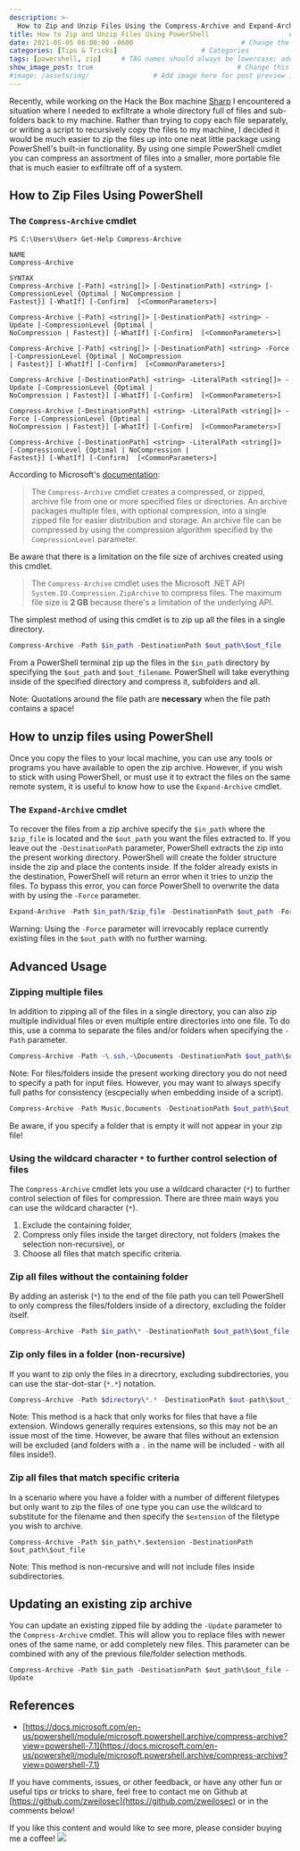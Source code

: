 ```yaml
---
description: >-
  How to Zip and Unzip Files Using the Compress-Archive and Expand-Archive PowerShell cmdlets for easier file exfiltration
title: How to Zip and Unzip Files Using PowerShell                    # Add title of the machine here
date: 2021-05-05 08:00:00 -0600                           # Change the date to match completion date
categories: [Tips & Tricks]                     # Categories
tags: [powershell, zip]     # TAG names should always be lowercase; add relevant tags
show_image_post: true                                    # Change this to true
#image: /assets/img/                # Add image here for post preview image
---
```


Recently, while working on the Hack the Box machine [Sharp](https://zweilosec.github.io/posts/sharp/) I encountered a situation where I needed to exfiltrate a whole directory full of files and sub-folders back to my machine.  Rather than trying to copy each file separately, or writing a script to recursively copy the files to my machine, I decided it would be much easier to zip the files up into one neat little package using PowerShell's built-in functionality. By using one simple PowerShell cmdlet you can compress an assortment of files into a smaller, more portable file that is much easier to exfiltrate off of a system. 

## How to Zip Files Using PowerShell

### The `Compress-Archive` cmdlet

```
PS C:\Users\User> Get-Help Compress-Archive

NAME
Compress-Archive

SYNTAX
Compress-Archive [-Path] <string[]> [-DestinationPath] <string> [-CompressionLevel {Optimal | NoCompression |
Fastest}] [-WhatIf] [-Confirm]  [<CommonParameters>]

Compress-Archive [-Path] <string[]> [-DestinationPath] <string> -Update [-CompressionLevel {Optimal |
NoCompression | Fastest}] [-WhatIf] [-Confirm]  [<CommonParameters>]

Compress-Archive [-Path] <string[]> [-DestinationPath] <string> -Force [-CompressionLevel {Optimal | NoCompression
| Fastest}] [-WhatIf] [-Confirm]  [<CommonParameters>]

Compress-Archive [-DestinationPath] <string> -LiteralPath <string[]> -Update [-CompressionLevel {Optimal |
NoCompression | Fastest}] [-WhatIf] [-Confirm]  [<CommonParameters>]

Compress-Archive [-DestinationPath] <string> -LiteralPath <string[]> -Force [-CompressionLevel {Optimal |
NoCompression | Fastest}] [-WhatIf] [-Confirm]  [<CommonParameters>]

Compress-Archive [-DestinationPath] <string> -LiteralPath <string[]> [-CompressionLevel {Optimal | NoCompression |
Fastest}] [-WhatIf] [-Confirm]  [<CommonParameters>]
```

According to Microsoft's [documentation](https://docs.microsoft.com/en-us/powershell/module/microsoft.powershell.archive/compress-archive?view=powershell-7.1):

> The `Compress-Archive` cmdlet creates a compressed, or zipped, archive file from one or more specified files or directories. An archive packages multiple files, with optional compression, into a single zipped file for easier distribution and storage. An archive file can be compressed by using the compression algorithm specified by the `CompressionLevel` parameter.

Be aware that there is a limitation on the file size of archives created using this cmdlet.

> The `Compress-Archive` cmdlet uses the Microsoft .NET API `System.IO.Compression.ZipArchive` to compress files. The maximum file size is **2 GB** because there's a limitation of the underlying API.

The simplest method of using this cmdlet is to zip up all the files in a single directory.

```powershell
Compress-Archive -Path $in_path -DestinationPath $out_path\$out_file
```

From a PowerShell terminal zip up the files in the `$in_path` directory by specifying the `$out_path` and `$out_filename`.  PowerShell will take everything inside of the specified directory and compress it, subfolders and all.

Note: Quotations around the file path are **necessary** when the file path contains a space!

## How to unzip files using PowerShell

Once you copy the files to your local machine, you can use any tools or programs you have available to open the zip archive.  However, if you wish to stick with using PowerShell, or must use it to extract the files on the same remote system, it is useful to know how to use the `Expand-Archive` cmdlet.

### The `Expand-Archive` cmdlet

To recover the files from a zip archive specify the `$in_path` where the `$zip_file` is located and the `$out_path` you want the files extracted to.  If you leave out the `-DestinationPath` parameter, PowerShell extracts the zip into the present working directory.  PowerShell will create the folder structure inside the zip and place the contents inside. If the folder already exists in the destination, PowerShell will return an error when it tries to unzip the files. To bypass this error, you can force PowerShell to overwrite the data with by using the `-Force` parameter.

```powershell
Expand-Archive -Path $in_path/$zip_file -DestinationPath $out_path -Force
```
Warning: Using the `-Force` parameter will irrevocably replace currently existing files in the `$out_path` with no further warning.

## Advanced Usage

### Zipping multiple files

In addition to zipping all of the files in a single directory, you can also zip multiple individual files or even multiple entire directories into one file.  To do this, use a comma to separate the files and/or folders when specifying the `-Path` parameter.

```powershell
Compress-Archive -Path ~\.ssh,~\Documents -DestinationPath $out_path\$out_file
```

Note: For files/folders inside the present working directory you do not need to specify a path for input files. However, you may want to always specify full paths for consistency (escpecially when embedding inside of a script).  

```powershell
Compress-Archive -Path Music,Documents -DestinationPath $out_path\$out_file
```

Be aware, if you specify a folder that is empty it will not appear in your zip file!

### Using the wildcard character `*` to further control selection of files

The `Compress-Archive` cmdlet lets you use a wildcard character (`*`) to further control selection of files for compression. There are three main ways you can use the wildcard character (`*`).  

1. Exclude the containing folder, 
2. Compress only files inside the target directory, not folders (makes the selection non-recursive), or 
3. Choose all files that match specific criteria. 

### Zip all files without the containing folder

By adding an asterisk (`*`) to the end of the file path you can tell PowerShell to only compress the files/folders inside of a directory, excluding the folder itself.

```powershell
Compress-Archive -Path $in_path\* -DestinationPath $out_path\$out_file
```

### Zip only files in a folder (non-recursive)

If you want to zip only the files in a direcrtory, excluding subdirectories, you can use the star-dot-star (`*.*`) notation. 

```powershell
Compress-Archive -Path $directory\*.* -DestinationPath $out-path\$out_file
```

Note: This method is a hack that only works for files that have a file extension.  Windows generally requires extensions, so this may not be an issue most of the time.  However, be aware that files without an extension will be excluded (and folders with a `.` in the name will be included - with all files inside!).

### Zip all files that match specific criteria

In a scenario where you have a folder with a number of different filetypes but only want to zip the files of one type you can use the wildcard to substitute for the filename and then specify the `$extension` of the filetype you wish to archive.

```
Compress-Archive -Path $in_path\*.$extension -DestinationPath $out_path\$out_file
```

Note: This method is non-recursive and will not include files inside subdirectories.


## Updating an existing zip archive

You can update an existing zipped file by adding the `-Update` parameter to the `Compress-Archive` cmdlet. This will allow you to replace files with newer ones of the same name, or add completely new files.  This parameter can be combined with any of the previous file/folder selection methods.

```
Compress-Archive -Path $in_path -DestinationPath $out_path\$out_file -Update 
```

## References

* [https://docs.microsoft.com/en-us/powershell/module/microsoft.powershell.archive/compress-archive?view=powershell-7.1](https://docs.microsoft.com/en-us/powershell/module/microsoft.powershell.archive/compress-archive?view=powershell-7.1)

If you have comments, issues, or other feedback, or have any other fun or useful tips or tricks to share, feel free to contact me on Github at [https://github.com/zweilosec](https://github.com/zweilosec) or in the comments below!

If you like this content and would like to see more, please consider buying me a coffee! <a href="https://www.buymeacoffee.com/zweilosec"><img src="https://img.buymeacoffee.com/button-api/?text=Buy me a coffee&emoji=&slug=zweilosec&button_colour=FFDD00&font_colour=000000&font_family=Lato&outline_colour=000000&coffee_colour=ffffff"></a>
